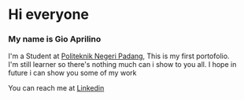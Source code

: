 # Hi everyone
### My name is Gio Aprilino
I'm a Student at [Politeknik Negeri Padang](https://www.pnp.ac.id), This is my first portofolio.<br>
I'm still learner so there's nothing much can i show to you all. I hope in future i can show you some of my work<br>

You can reach me at [Linkedin](https://www.linkedin.com/in/gioaprilino/)


